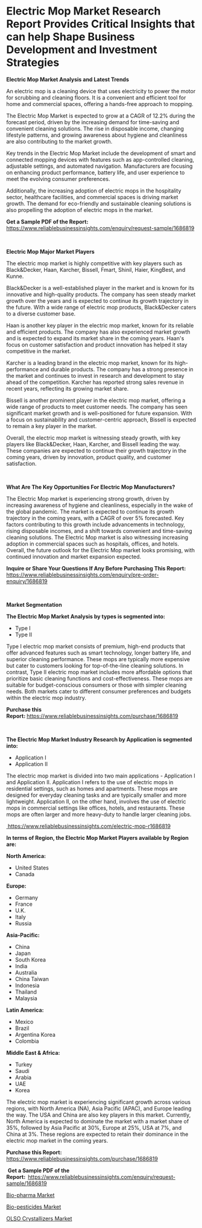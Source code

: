 <p><h1>Electric Mop Market Research Report Provides Critical Insights that can help Shape Business Development and Investment Strategies</h1></p><p><strong>Electric Mop Market Analysis and Latest Trends</strong></p>
<p><p>An electric mop is a cleaning device that uses electricity to power the motor for scrubbing and cleaning floors. It is a convenient and efficient tool for home and commercial spaces, offering a hands-free approach to mopping.</p><p>The Electric Mop Market is expected to grow at a CAGR of 12.2% during the forecast period, driven by the increasing demand for time-saving and convenient cleaning solutions. The rise in disposable income, changing lifestyle patterns, and growing awareness about hygiene and cleanliness are also contributing to the market growth.</p><p>Key trends in the Electric Mop Market include the development of smart and connected mopping devices with features such as app-controlled cleaning, adjustable settings, and automated navigation. Manufacturers are focusing on enhancing product performance, battery life, and user experience to meet the evolving consumer preferences.</p><p>Additionally, the increasing adoption of electric mops in the hospitality sector, healthcare facilities, and commercial spaces is driving market growth. The demand for eco-friendly and sustainable cleaning solutions is also propelling the adoption of electric mops in the market.</p></p>
<p><strong>Get a Sample PDF of the Report:&nbsp;</strong> <a href="https://www.reliablebusinessinsights.com/enquiry/request-sample/1686819">https://www.reliablebusinessinsights.com/enquiry/request-sample/1686819</a></p>
<p>&nbsp;</p>
<p><strong>Electric Mop Major Market Players</strong></p>
<p><p>The electric mop market is highly competitive with key players such as Black&Decker, Haan, Karcher, Bissell, Fmart, Shinil, Haier, KingBest, and Kunne. </p><p>Black&Decker is a well-established player in the market and is known for its innovative and high-quality products. The company has seen steady market growth over the years and is expected to continue its growth trajectory in the future. With a wide range of electric mop products, Black&Decker caters to a diverse customer base.</p><p>Haan is another key player in the electric mop market, known for its reliable and efficient products. The company has also experienced market growth and is expected to expand its market share in the coming years. Haan's focus on customer satisfaction and product innovation has helped it stay competitive in the market.</p><p>Karcher is a leading brand in the electric mop market, known for its high-performance and durable products. The company has a strong presence in the market and continues to invest in research and development to stay ahead of the competition. Karcher has reported strong sales revenue in recent years, reflecting its growing market share.</p><p>Bissell is another prominent player in the electric mop market, offering a wide range of products to meet customer needs. The company has seen significant market growth and is well-positioned for future expansion. With a focus on sustainability and customer-centric approach, Bissell is expected to remain a key player in the market.</p><p>Overall, the electric mop market is witnessing steady growth, with key players like Black&Decker, Haan, Karcher, and Bissell leading the way. These companies are expected to continue their growth trajectory in the coming years, driven by innovation, product quality, and customer satisfaction.</p></p>
<p>&nbsp;</p>
<p><strong>What Are The Key Opportunities For Electric Mop Manufacturers?</strong></p>
<p><p>The Electric Mop market is experiencing strong growth, driven by increasing awareness of hygiene and cleanliness, especially in the wake of the global pandemic. The market is expected to continue its growth trajectory in the coming years, with a CAGR of over 5% forecasted. Key factors contributing to this growth include advancements in technology, rising disposable incomes, and a shift towards convenient and time-saving cleaning solutions. The Electric Mop market is also witnessing increasing adoption in commercial spaces such as hospitals, offices, and hotels. Overall, the future outlook for the Electric Mop market looks promising, with continued innovation and market expansion expected.</p></p>
<p><strong>Inquire or Share Your Questions If Any Before Purchasing This Report:</strong> <a href="https://www.reliablebusinessinsights.com/enquiry/pre-order-enquiry/1686819">https://www.reliablebusinessinsights.com/enquiry/pre-order-enquiry/1686819</a></p>
<p>&nbsp;</p>
<p><strong>Market Segmentation</strong></p>
<p><strong>The Electric Mop Market Analysis by types is segmented into:</strong></p>
<p><ul><li>Type I</li><li>Type II</li></ul></p>
<p><p>Type I electric mop market consists of premium, high-end products that offer advanced features such as smart technology, longer battery life, and superior cleaning performance. These mops are typically more expensive but cater to customers looking for top-of-the-line cleaning solutions. In contrast, Type II electric mop market includes more affordable options that prioritize basic cleaning functions and cost-effectiveness. These mops are suitable for budget-conscious consumers or those with simpler cleaning needs. Both markets cater to different consumer preferences and budgets within the electric mop industry.</p></p>
<p><strong>Purchase this Report:&nbsp;</strong><a href="https://www.reliablebusinessinsights.com/purchase/1686819">https://www.reliablebusinessinsights.com/purchase/1686819</a></p>
<p>&nbsp;</p>
<p><strong>The Electric Mop Market Industry Research by Application is segmented into:</strong></p>
<p><ul><li>Application I</li><li>Application II</li></ul></p>
<p><p>The electric mop market is divided into two main applications - Application I and Application II. Application I refers to the use of electric mops in residential settings, such as homes and apartments. These mops are designed for everyday cleaning tasks and are typically smaller and more lightweight. Application II, on the other hand, involves the use of electric mops in commercial settings like offices, hotels, and restaurants. These mops are often larger and more heavy-duty to handle larger cleaning jobs.</p></p>
<p><a href="https://www.reliablebusinessinsights.com/electric-mop-r1686819">&nbsp;https://www.reliablebusinessinsights.com/electric-mop-r1686819</a></p>
<p><strong>In terms of Region, the Electric Mop Market Players available by Region are:</strong></p>
<p>
    <p> <strong> North America: </strong>
        <ul>
            <li>United States</li>
            <li>Canada</li>
        </ul>
        </p> 
    <p> <strong> Europe: </strong>
        <ul>
            <li>Germany</li>
            <li>France</li>
            <li>U.K.</li>
            <li>Italy</li>
            <li>Russia</li>
        </ul>
        </p> 
    <p> <strong> Asia-Pacific: </strong>
        <ul>
            <li>China</li>
            <li>Japan</li>
            <li>South Korea</li>
            <li>India</li>
            <li>Australia</li>
            <li>China Taiwan</li>
            <li>Indonesia</li>
            <li>Thailand</li>
            <li>Malaysia</li>
        </ul>
        </p> 
    <p> <strong> Latin America: </strong>
        <ul>
            <li>Mexico</li>
            <li>Brazil</li>
            <li>Argentina Korea</li>
            <li>Colombia</li>
        </ul>
        </p> 
    <p> <strong> Middle East & Africa: </strong>
        <ul>
            <li>Turkey</li>
            <li>Saudi</li>
            <li>Arabia</li>
            <li>UAE</li>
            <li>Korea</li>
        </ul>
    </p>
    </p>
<p><p>The electric mop market is experiencing significant growth across various regions, with North America (NA), Asia Pacific (APAC), and Europe leading the way. The USA and China are also key players in this market. Currently, North America is expected to dominate the market with a market share of 35%, followed by Asia Pacific at 30%, Europe at 25%, USA at 7%, and China at 3%. These regions are expected to retain their dominance in the electric mop market in the coming years.</p></p>
<p><strong>Purchase this Report: </strong><a href="https://www.reliablebusinessinsights.com/purchase/1686819">https://www.reliablebusinessinsights.com/purchase/1686819</a></p>
<p>&nbsp;<strong>Get a Sample PDF of the Report:&nbsp;&nbsp;</strong><a href="https://www.reliablebusinessinsights.com/enquiry/request-sample/1686819">https://www.reliablebusinessinsights.com/enquiry/request-sample/1686819</a></p>
<p><strong></strong></p>
<p><p><a href="https://github.com/salfordkingie/Market-Research-Report-List-1/blob/main/bio-pharma-market.md">Bio-pharma Market</a></p><p><a href="https://github.com/mdmasty/Market-Research-Report-List-1/blob/main/bio-pesticides-market.md">Bio-pesticides Market</a></p><p><a href="https://view.publitas.com/reportprime-1/olso-crystallizers-market-report-by-product-type-vertical-horizontal-end-use-food-industry-agriculture-metallurgical-chemical-industry-and-region-2024-2031/">OLSO Crystallizers Market</a></p></p>
